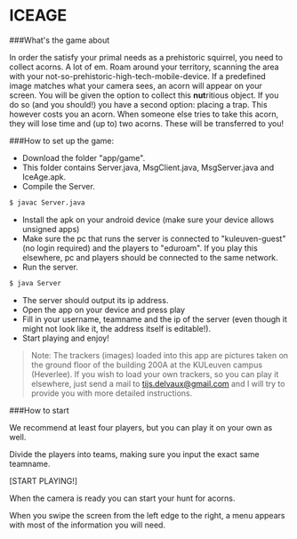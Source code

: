 # ICEAGE
###What's the game about

In order the satisfy your primal needs as a prehistoric squirrel, you need to collect acorns. A lot of em. Roam around your territory, scanning the area with your not-so-prehistoric-high-tech-mobile-device. If a predefined image matches what your camera sees, an acorn will appear on your screen. You will be given the option to collect this **nut**ritious object. If you do so (and you should!) you have a second option: placing a trap. This however costs you an acorn. When someone else tries to take this acorn, they will lose time and (up to) two acorns. These will be transferred to you!

###How to set up the game:

- Download the folder "app/game".
- This folder contains Server.java, MsgClient.java, MsgServer.java and IceAge.apk.
- Compile the Server.
```sh
$ javac Server.java
```
- Install the apk on your android device (make sure your device allows unsigned apps)
- Make sure the pc that runs the server is connected to "kuleuven-guest" (no login required) and the players to "eduroam". If you play this elsewhere, pc and players should be connected to the same network.
- Run the server.
```sh
$ java Server
```
- The server should output its ip address.
- Open the app on your device and press play
- Fill in your username, teamname and the ip of the server (even though it might not look like it, the address itself is editable!).
- Start playing and enjoy!

> Note: The trackers (images) loaded into this app are pictures taken on the ground floor of the building 200A at the KULeuven campus (Heverlee). If you wish to load your own trackers, so you can play it elsewhere, just send a mail to tijs.delvaux@gmail.com and I will try to provide you with more detailed instructions.

###How to start

We recommend at least four players, but you can play it on your own as well.

Divide the players into teams, making sure you input the exact same teamname.

[START PLAYING!]

When the camera is ready you can start your hunt for acorns.

When you swipe the screen from the left edge to the right, a menu appears with most of the information you will need.

